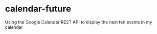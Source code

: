 calendar-future
===============

Using the Google Calendar REST API to display the next ten events in my calendar